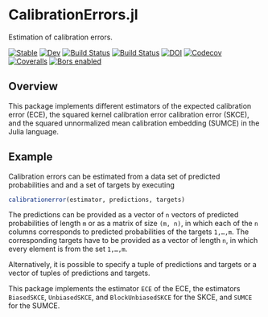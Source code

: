 # CalibrationErrors.jl

Estimation of calibration errors.

[![Stable](https://img.shields.io/badge/docs-stable-blue.svg)](https://devmotion.github.io/CalibrationErrors.jl/stable)
[![Dev](https://img.shields.io/badge/docs-dev-blue.svg)](https://devmotion.github.io/CalibrationErrors.jl/dev)
[![Build Status](https://travis-ci.com/devmotion/CalibrationErrors.jl.svg?branch=master)](https://travis-ci.com/devmotion/CalibrationErrors.jl)
[![Build Status](https://github.com/devmotion/CalibrationErrors.jl/workflows/CI/badge.svg)](https://github.com/devmotion/CalibrationErrors.jl/actions?query=workflow%3ACI+branch%3Amaster)
[![DOI](https://zenodo.org/badge/188981243.svg)](https://zenodo.org/badge/latestdoi/188981243)
[![Codecov](https://codecov.io/gh/devmotion/CalibrationErrors.jl/branch/master/graph/badge.svg)](https://codecov.io/gh/devmotion/CalibrationErrors.jl)
[![Coveralls](https://coveralls.io/repos/github/devmotion/CalibrationErrors.jl/badge.svg?branch=master)](https://coveralls.io/github/devmotion/CalibrationErrors.jl?branch=master)
[![Bors enabled](https://bors.tech/images/badge_small.svg)](https://app.bors.tech/repositories/24611)

## Overview

This package implements different estimators of the expected calibration error
(ECE), the squared kernel calibration error calibration error (SKCE), and the
squared unnormalized mean calibration embedding (SUMCE) in the Julia language.

## Example

Calibration errors can be estimated from a data set of predicted probabilities
and and a set of targets by executing
```julia
calibrationerror(estimator, predictions, targets)
```

The predictions can be provided as a vector of `n` vectors of predicted probabilities
of length `m` or as a matrix of size `(m, n)`, in which each of the `n` columns corresponds
to predicted probabilities of the targets `1,…,m`. The corresponding targets have to be
provided as a vector of length `n`, in which every element is from the set `1,…,m`.

Alternatively, it is possible to specify a tuple of predictions and targets or a vector of
tuples of predictions and targets.

This package implements the estimator `ECE` of the ECE, the estimators
`BiasedSKCE`, `UnbiasedSKCE`, and `BlockUnbiasedSKCE` for the SKCE, and `SUMCE` for the
SUMCE.
